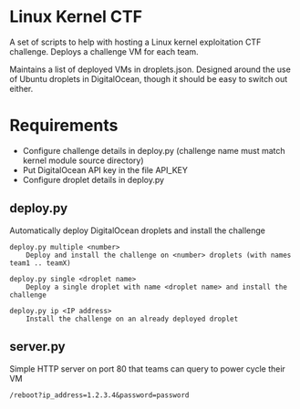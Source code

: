 Linux Kernel CTF
================

A set of scripts to help with hosting a Linux kernel exploitation CTF challenge. Deploys a challenge VM for each team.

Maintains a list of deployed VMs in droplets.json. Designed around the use of Ubuntu droplets in DigitalOcean, though it should be easy to switch out either.

# Requirements

* Configure challenge details in deploy.py (challenge name must match kernel module source directory)
* Put DigitalOcean API key in the file API_KEY
* Configure droplet details in deploy.py

## deploy.py

Automatically deploy DigitalOcean droplets and install the challenge

    deploy.py multiple <number>
        Deploy and install the challenge on <number> droplets (with names team1 .. teamX)

    deploy.py single <droplet name>
        Deploy a single droplet with name <droplet name> and install the challenge

    deploy.py ip <IP address>
        Install the challenge on an already deployed droplet

## server.py

Simple HTTP server on port 80 that teams can query to power cycle their VM

    /reboot?ip_address=1.2.3.4&password=password
